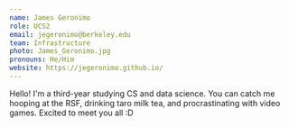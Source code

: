 ```yaml
---
name: James Geronimo
role: UCS2
email: jegeronimo@berkeley.edu
team: Infrastructure
photo: James_Geronimo.jpg
pronouns: He/Him
website: https://jegeronimo.github.io/
---
```

Hello! I'm a third-year studying CS and data science. You can catch me hooping at the RSF, drinking taro milk tea, and procrastinating with video games. Excited to meet you all :D
